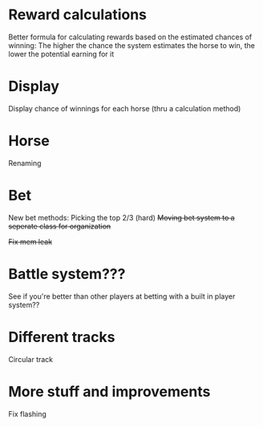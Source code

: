 # Reward calculations
Better formula for calculating rewards based on the estimated chances of winning:
    The higher the chance the system estimates the horse to win, the lower the potential earning for it

# Display
Display chance of winnings for each horse (thru a calculation method)

# Horse
Renaming

# Bet
New bet methods:
    Picking the top 2/3 (hard)
~~Moving bet system to a seperate class for organization~~

~~Fix mem leak~~

# Battle system???
See if you're better than other players at betting with a built in player system??

# Different tracks
Circular track

# More stuff and improvements
Fix flashing